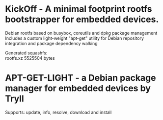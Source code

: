 # KickOff - A minimal footprint rootfs bootstrapper for embedded devices. 

Debian rootfs based on busybox, coreutils and dpkg package management<br/>
Includes a custom light-weight "apt-get" utility for Debian repository integration and package dependency walking<br/>

Generated squashfs:<br/>
rootfs.xz 5525504 bytes<br/>


# APT-GET-LIGHT - a Debian package manager for embedded devices by Tryll
Supports: update, info, resolve, download and install

